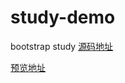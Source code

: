 # study-demo
bootstrap study
[源码地址](https://hexiuhui.github.io/study-demo/bootstrap/)

[预览地址](https://hexiuhui.github.io/study-demo/bootstrap/index.html)
